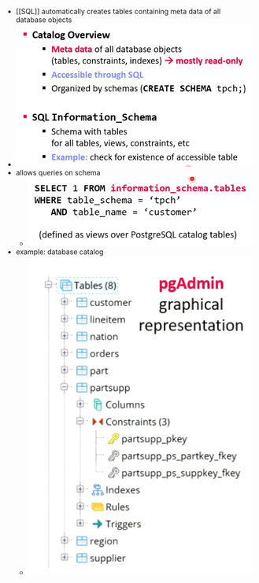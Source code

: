+ [[SQL]] automatically creates tables containing meta data of all database objects
+ ![](Pasted%20image%2020220412151253.png)
+ allows queries on schema 
	+ ![](Pasted%20image%2020220412151301.png)
+ example: database catalog
	+ ![](Pasted%20image%2020220412151344.png)

